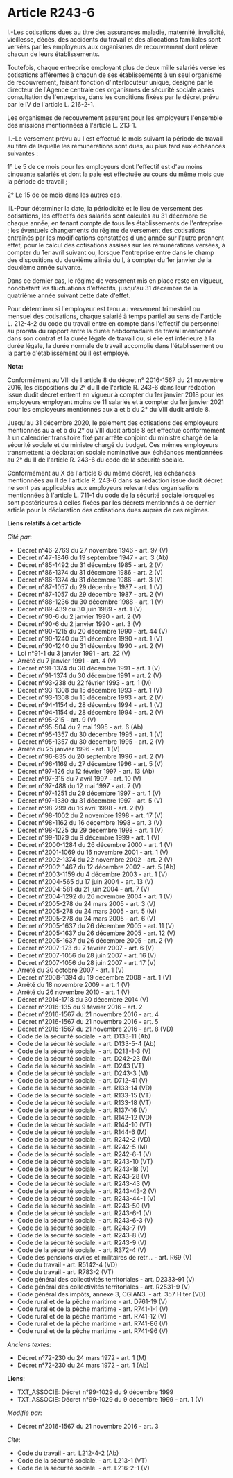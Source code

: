 # Article R243-6

I.-Les cotisations dues au titre des assurances maladie, maternité, invalidité, vieillesse, décès, des accidents du travail
et des allocations familiales sont versées par les employeurs aux organismes de recouvrement dont relève chacun de leurs
établissements.

Toutefois, chaque entreprise employant plus de deux mille salariés verse les cotisations afférentes à chacun de ses
établissements à un seul organisme de recouvrement, faisant fonction d'interlocuteur unique, désigné par le directeur de
l'Agence centrale des organismes de sécurité sociale après consultation de l'entreprise, dans les conditions fixées par le
décret prévu par le IV de l'article L. 216-2-1.

Les organismes de recouvrement assurent pour les employeurs l'ensemble des missions mentionnées à l'article L. 213-1.

II.-Le versement prévu au I est effectué le mois suivant la période de travail au titre de laquelle les rémunérations sont
dues, au plus tard aux échéances suivantes :

1° Le 5 de ce mois pour les employeurs dont l'effectif est d'au moins cinquante salariés et dont la paie est effectuée au
cours du même mois que la période de travail ;

2° Le 15 de ce mois dans les autres cas.

III.-Pour déterminer la date, la périodicité et le lieu de versement des cotisations, les effectifs des salariés sont
calculés au 31 décembre de chaque année, en tenant compte de tous les établissements de l'entreprise ; les éventuels
changements du régime de versement des cotisations entraînés par les modifications constatées d'une année sur l'autre
prennent effet, pour le calcul des cotisations assises sur les rémunérations versées, à compter du 1er avril suivant ou,
lorsque l'entreprise entre dans le champ des dispositions du deuxième alinéa du I, à compter du 1er janvier de la deuxième
année suivante.

Dans ce dernier cas, le régime de versement mis en place reste en vigueur, nonobstant les fluctuations d'effectifs, jusqu'au
31 décembre de la quatrième année suivant cette date d'effet.

Pour déterminer si l'employeur est tenu au versement trimestriel ou mensuel des cotisations, chaque salarié à temps partiel
au sens de l'article L. 212-4-2 du code du travail entre en compte dans l'effectif du personnel au prorata du rapport entre
la durée hebdomadaire de travail mentionnée dans son contrat et la durée légale de travail ou, si elle est inférieure à la
durée légale, la durée normale de travail accomplie dans l'établissement ou la partie d'établissement où il est employé.

**Nota:**

Conformément au VIII de l'article 8 du décret n° 2016-1567 du 21 novembre 2016, les dispositions du 2° du II de l'article R.
243-6 dans leur rédaction issue dudit décret entrent en vigueur à compter du 1er janvier 2018 pour les employeurs employant
moins de 11 salariés et à compter du 1er janvier 2021 pour les employeurs mentionnés aux a et b du 2° du VIII dudit article
8.

Jusqu'au 31 décembre 2020, le paiement des cotisations des employeurs mentionnés au a et b du 2° du VIII dudit article 8 est
effectué conformément à un calendrier transitoire fixé par arrêté conjoint du ministre chargé de la sécurité sociale et du
ministre chargé du budget. Ces mêmes employeurs transmettent la déclaration sociale nominative aux échéances mentionnées au
2° du II de l'article R. 243-6 du code de la sécurité sociale.

Conformément au X de l'article 8 du même décret, les échéances mentionnées au II de l'article R. 243-6 dans sa rédaction
issue dudit décret ne sont pas applicables aux employeurs relevant des organisations mentionnées à l'article L. 711-1 du code
de la sécurité sociale lorsquelles sont postérieures à celles fixées par les décrets mentionnés à ce dernier article pour la
déclaration des cotisations dues auprès de ces régimes.

**Liens relatifs à cet article**

_Cité par_:

  - Décret n°46-2769 du 27 novembre 1946 - art. 97 (V)
  - Décret n°47-1846 du 19 septembre 1947 - art. 3 (Ab)
  - Décret n°85-1492 du 31 décembre 1985 - art. 2 (V)
  - Décret n°86-1374 du 31 décembre 1986 - art. 2 (V)
  - Décret n°86-1374 du 31 décembre 1986 - art. 3 (V)
  - Décret n°87-1057 du 29 décembre 1987 - art. 1 (V)
  - Décret n°87-1057 du 29 décembre 1987 - art. 2 (V)
  - Décret n°88-1236 du 30 décembre 1988 - art. 1 (V)
  - Décret n°89-439 du 30 juin 1989 - art. 1 (V)
  - Décret n°90-6 du 2 janvier 1990 - art. 2 (V)
  - Décret n°90-6 du 2 janvier 1990 - art. 3 (V)
  - Décret n°90-1215 du 20 décembre 1990 - art. 44 (V)
  - Décret n°90-1240 du 31 décembre 1990 - art. 1 (V)
  - Décret n°90-1240 du 31 décembre 1990 - art. 2 (V)
  - Loi n°91-1 du 3 janvier 1991 - art. 22 (V)
  - Arrêté du 7 janvier 1991 - art. 4 (V)
  - Décret n°91-1374 du 30 décembre 1991 - art. 1 (V)
  - Décret n°91-1374 du 30 décembre 1991 - art. 2 (V)
  - Décret n°93-238 du 22 février 1993 - art. 1 (M)
  - Décret n°93-1308 du 15 décembre 1993 - art. 1 (V)
  - Décret n°93-1308 du 15 décembre 1993 - art. 2 (V)
  - Décret n°94-1154 du 28 décembre 1994 - art. 1 (V)
  - Décret n°94-1154 du 28 décembre 1994 - art. 2 (V)
  - Décret n°95-215 - art. 9 (V)
  - Décret n°95-504 du 2 mai 1995 - art. 6 (Ab)
  - Décret n°95-1357 du 30 décembre 1995 - art. 1 (V)
  - Décret n°95-1357 du 30 décembre 1995 - art. 2 (V)
  - Arrêté du 25 janvier 1996 - art. 1 (V)
  - Décret n°96-835 du 20 septembre 1996 - art. 2 (V)
  - Décret n°96-1169 du 27 décembre 1996 - art. 5 (V)
  - Décret n°97-126 du 12 février 1997 - art. 13 (Ab)
  - Décret n°97-315 du 7 avril 1997 - art. 10 (V)
  - Décret n°97-488 du 12 mai 1997 - art. 7 (V)
  - Décret n°97-1251 du 29 décembre 1997 - art. 1 (V)
  - Décret n°97-1330 du 31 décembre 1997 - art. 5 (V)
  - Décret n°98-299 du 16 avril 1998 - art. 2 (V)
  - Décret n°98-1002 du 2 novembre 1998 - art. 17 (V)
  - Décret n°98-1162 du 16 décembre 1998 - art. 3 (V)
  - Décret n°98-1225 du 29 décembre 1998 - art. 1 (V)
  - Décret n°99-1029 du 9 décembre 1999 - art. 1 (V)
  - Décret n°2000-1284 du 26 décembre 2000 - art. 1 (V)
  - Décret n°2001-1069 du 16 novembre 2001 - art. 1 (V)
  - Décret n°2002-1374 du 22 novembre 2002 - art. 2 (V)
  - Décret n°2002-1467 du 12 décembre 2002 - art. 5 (Ab)
  - Décret n°2003-1159 du 4 décembre 2003 - art. 1 (V)
  - Décret n°2004-565 du 17 juin 2004 - art. 13 (V)
  - Décret n°2004-581 du 21 juin 2004 - art. 7 (V)
  - Décret n°2004-1292 du 26 novembre 2004 - art. 1 (V)
  - Décret n°2005-278 du 24 mars 2005 - art. 3 (V)
  - Décret n°2005-278 du 24 mars 2005 - art. 5 (M)
  - Décret n°2005-278 du 24 mars 2005 - art. 6 (V)
  - Décret n°2005-1637 du 26 décembre 2005 - art. 11 (V)
  - Décret n°2005-1637 du 26 décembre 2005 - art. 12 (V)
  - Décret n°2005-1637 du 26 décembre 2005 - art. 2 (V)
  - Décret n°2007-173 du 7 février 2007 - art. 6 (V)
  - Décret n°2007-1056 du 28 juin 2007 - art. 16 (V)
  - Décret n°2007-1056 du 28 juin 2007 - art. 17 (V)
  - Arrêté du 30 octobre 2007 - art. 1 (V)
  - Décret n°2008-1394 du 19 décembre 2008 - art. 1 (V)
  - Arrêté du 18 novembre 2009 - art. 1 (V)
  - Arrêté du 26 novembre 2010 - art. 1 (V)
  - Décret n°2014-1718 du 30 décembre 2014 (V)
  - Décret n°2016-135 du 9 février 2016 - art. 2
  - Décret n°2016-1567 du 21 novembre 2016 - art. 4
  - Décret n°2016-1567 du 21 novembre 2016 - art. 5
  - Décret n°2016-1567 du 21 novembre 2016 - art. 8 (VD)
  - Code de la sécurité sociale. - art. D133-11 (Ab)
  - Code de la sécurité sociale. - art. D133-5-4 (Ab)
  - Code de la sécurité sociale. - art. D213-1-3 (V)
  - Code de la sécurité sociale. - art. D242-23 (M)
  - Code de la sécurité sociale. - art. D243 (VT)
  - Code de la sécurité sociale. - art. D243-3 (M)
  - Code de la sécurité sociale. - art. D712-41 (V)
  - Code de la sécurité sociale. - art. R133-14 (VD)
  - Code de la sécurité sociale. - art. R133-15 (VT)
  - Code de la sécurité sociale. - art. R133-18 (VT)
  - Code de la sécurité sociale. - art. R137-16 (V)
  - Code de la sécurité sociale. - art. R142-12 (VD)
  - Code de la sécurité sociale. - art. R144-10 (VT)
  - Code de la sécurité sociale. - art. R144-6 (M)
  - Code de la sécurité sociale. - art. R242-2 (VD)
  - Code de la sécurité sociale. - art. R242-5 (M)
  - Code de la sécurité sociale. - art. R242-6-1 (V)
  - Code de la sécurité sociale. - art. R243-10 (VT)
  - Code de la sécurité sociale. - art. R243-18 (V)
  - Code de la sécurité sociale. - art. R243-28 (V)
  - Code de la sécurité sociale. - art. R243-43 (V)
  - Code de la sécurité sociale. - art. R243-43-2 (V)
  - Code de la sécurité sociale. - art. R243-44-1 (V)
  - Code de la sécurité sociale. - art. R243-50 (V)
  - Code de la sécurité sociale. - art. R243-6-1 (V)
  - Code de la sécurité sociale. - art. R243-6-3 (V)
  - Code de la sécurité sociale. - art. R243-7 (V)
  - Code de la sécurité sociale. - art. R243-8 (V)
  - Code de la sécurité sociale. - art. R243-9 (V)
  - Code de la sécurité sociale. - art. R372-4 (V)
  - Code des pensions civiles et militaires de retr... - art. R69 (V)
  - Code du travail - art. R5142-4 (VD)
  - Code du travail - art. R783-2 (VT)
  - Code général des collectivités territoriales - art. D2333-91 (V)
  - Code général des collectivités territoriales - art. R2531-9 (V)
  - Code général des impôts, annexe 3, CGIAN3. - art. 357 H ter (VD)
  - Code rural et de la pêche maritime - art. D761-19 (V)
  - Code rural et de la pêche maritime - art. R741-1-1 (V)
  - Code rural et de la pêche maritime - art. R741-12 (V)
  - Code rural et de la pêche maritime - art. R741-86 (V)
  - Code rural et de la pêche maritime - art. R741-96 (V)

_Anciens textes_:

  - Décret n°72-230 du 24 mars 1972 - art. 1 (M)
  - Décret n°72-230 du 24 mars 1972 - art. 1 (Ab)

**Liens**:

  - TXT_ASSOCIE: Décret n°99-1029 du 9 décembre 1999
  - TXT_ASSOCIE: Décret n°99-1029 du 9 décembre 1999 - art. 1 (V)

_Modifié par_:

  - Décret n°2016-1567 du 21 novembre 2016 - art. 3

_Cite_:

  - Code du travail - art. L212-4-2 (Ab)
  - Code de la sécurité sociale. - art. L213-1 (VT)
  - Code de la sécurité sociale. - art. L216-2-1 (V)
